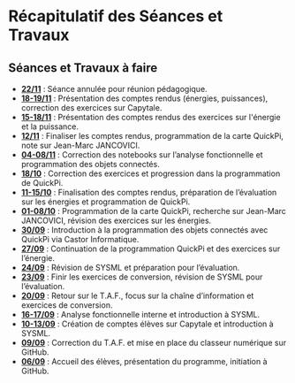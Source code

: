 # Récapitulatif des Séances et Travaux

## Séances et Travaux à faire

- **[22/11]()** : Séance annulée pour réunion pédagogique.
- **[18-19/11](https://ericecmorlaix.github.io/1SI_2024-2025/CP/Les%20diff%C3%A9rentes%20formes%20d%27%C3%A9nergie%20-%20exercices%20-%20Sujet.pdf)** : Présentation des comptes rendus (énergies, puissances), correction des exercices sur Capytale.
- **[15-18/11](https://ericecmorlaix.github.io/1SI_2024-2025/CP/Les%20diff%C3%A9rentes%20formes%20d%27%C3%A9nergie%20-%20exercices%20-%20Sujet.pdf)** : Présentation des comptes rendus des exercices sur l'énergie et la puissance.
- **[12/11](https://fr.wikipedia.org/wiki/Jean-Marc_Jancovici)** : Finaliser les comptes rendus, programmation de la carte QuickPi, note sur Jean-Marc JANCOVICI.
- **[04-08/11](https://capytale2.ac-paris.fr/web/code/57ee-3860826)** : Correction des notebooks sur l’analyse fonctionnelle et programmation des objets connectés.
- **[18/10](https://ericecmorlaix.github.io/1SI_2024-2025/CP/Les_principales_puissances-Exercices.pdf)** : Correction des exercices et progression dans la programmation de QuickPi.
- **[11-15/10](https://nbviewer.org/urls/ericecmorlaix.github.io/adn-Tutoriel_lab_si/IOT/QuickPi/Quick_Pi-Objets_connectes-Parcours_1.ipynb)** : Finalisation des comptes rendus, préparation de l’évaluation sur les énergies et programmation de QuickPi.
- **[01-08/10](https://ericecmorlaix.github.io/1SI_2024-2025/CP/Les%20diff%C3%A9rentes%20formes%20d%27%C3%A9nergie%20-%20exercices%20-%20Sujet.pdf)** : Programmation de la carte QuickPi, recherche sur Jean-Marc JANCOVICI, révision des exercices sur les énergies.
- **[30/09](https://concours.castor-informatique.fr/)** : Introduction à la programmation des objets connectés avec QuickPi via Castor Informatique.
- **[27/09](https://nbviewer.org/urls/ericecmorlaix.github.io/adn-Tutoriel_lab_si/IOT/QuickPi/Quick_Pi-Objets_connectes-Parcours_1.ipynb)** : Continuation de la programmation QuickPi et des exercices sur l’énergie.
- **[24/09](https://amazon.quick-pi.org/)** : Révision de SYSML et préparation pour l’évaluation.
- **[23/09](https://sites.google.com/view/newecligne/sysml)** : Finir les exercices de conversion, révision de SYSML pour l’évaluation.
- **[20/09](https://nbviewer.org/urls/ericecmorlaix.github.io/1SI_2024-2025/CI/ChaineInformation-Numeration.ipynb)** : Retour sur le T.A.F., focus sur la chaîne d’information et exercices de conversion.
- **[16-17/09](https://nbviewer.org/github/ericECmorlaix/1SI_2024-2025/blob/main/docs/AF/OutilsAnalyseFonctionnelleInterne.ipynb)** : Analyse fonctionnelle interne et introduction à SYSML.
- **[10-13/09](https://capytale2.ac-paris.fr/web/c-auth/login)** : Création de comptes élèves sur Capytale et introduction à SYSML.
- **[09/09](https://ericecmorlaix.github.io/adn-Tutoriel_lab_si/IDE/GitHub/)** : Correction du T.A.F. et mise en place du classeur numérique sur GitHub.
- **[06/09](https://ericecmorlaix.github.io/si/)** : Accueil des élèves, présentation du programme, initiation à GitHub.
